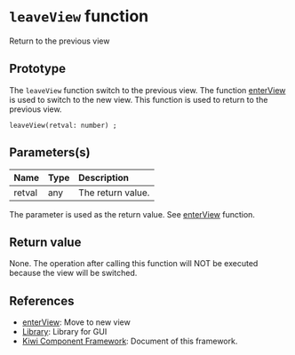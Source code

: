 # `leaveView` function
Return to the previous view

## Prototype
The `leaveView` function switch to the previous view. The function [enterView](https://github.com/steelwheels/KiwiCompnents/blob/master/Document/Function/enterView.md) is used to switch to the new view. This function is used to return to the previous view.
````
leaveView(retval: number) ;
````

## Parameters(s)
|Name |Type |Description |
|:--  |:--  |:--         |
|retval |any |The return value.|

The parameter is used as the return value. See [enterView](https://github.com/steelwheels/KiwiCompnents/blob/master/Document/Function/enterView.md) function.

## Return value
None. The operation after calling this function will NOT be executed because the view will be switched.

## References
* [enterView](https://github.com/steelwheels/KiwiCompnents/blob/master/Document/Function/enterView.md): Move to new view
* [Library](https://github.com/steelwheels/KiwiCompnents/blob/master/Document/Library.md): Library for GUI 
* [Kiwi Component Framework](https://github.com/steelwheels/KiwiCompnents): Document of this framework.

